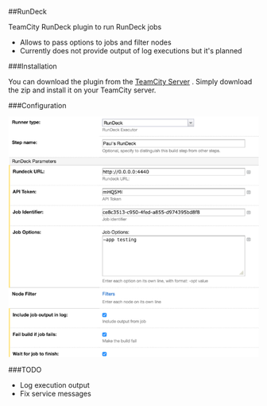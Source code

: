 ##RunDeck 

TeamCity RunDeck plugin to run RunDeck jobs

- Allows to pass options to jobs and filter nodes
- Currently does not provide output of log executions but it's planned

###Installation

You can download the plugin from the [TeamCity Server](https://teamcity.jetbrains.com/viewType.html?buildTypeId=TeamCityPluginsByJetBrains_TeamcityRunDeck_Build)
. Simply download the zip and install it on your TeamCity server.

###Configuration

![config](rundeck-config.png)

###TODO

- Log execution output
- Fix service messages
